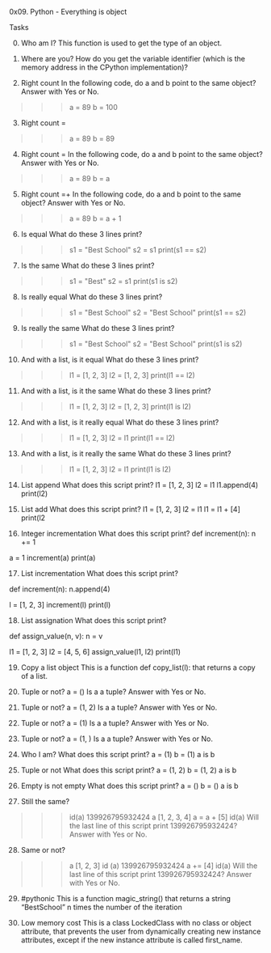 0x09. Python - Everything is object

Tasks

0. Who am I?
This function is used to get the type of an object.

1. Where are you?
How do you get the variable identifier (which is the memory address in the CPython implementation)?

2. Right count
In the following code, do a and b point to the same object? Answer with Yes or No.
>>> a = 89
>>> b = 100

3. Right count =
>>> a = 89
>>> b = 89

4. Right count =
In the following code, do a and b point to the same object? Answer with Yes or No.
>>> a = 89
>>> b = a

5. Right count =+
In the following code, do a and b point to the same object? Answer with Yes or No.
>>> a = 89
>>> b = a + 1

6. Is equal
What do these 3 lines print?
>>> s1 = "Best School"
>>> s2 = s1
>>> print(s1 == s2)

7. Is the same
What do these 3 lines print?
>>> s1 = "Best"
>>> s2 = s1
>>> print(s1 is s2)

8. Is really equal
What do these 3 lines print?
>>> s1 = "Best School"
>>> s2 = "Best School"
>>> print(s1 == s2)

9. Is really the same
What do these 3 lines print?
>>> s1 = "Best School"
>>> s2 = "Best School"
>>> print(s1 is s2)

10. And with a list, is it equal
What do these 3 lines print?
>>> l1 = [1, 2, 3]
>>> l2 = [1, 2, 3] 
>>> print(l1 == l2)

11. And with a list, is it the same
What do these 3 lines print?
>>> l1 = [1, 2, 3]
>>> l2 = [1, 2, 3] 
>>> print(l1 is l2)

12. And with a list, is it really equal
What do these 3 lines print?
>>> l1 = [1, 2, 3]
>>> l2 = l1
>>> print(l1 == l2)

13. And with a list, is it really the same
What do these 3 lines print?
>>> l1 = [1, 2, 3]
>>> l2 = l1
>>> print(l1 is l2)

14. List append
What does this script print?
l1 = [1, 2, 3]
l2 = l1
l1.append(4)
print(l2)

15. List add
What does this script print?
l1 = [1, 2, 3]
l2 = l1
l1 = l1 + [4]
print(l2

16. Integer incrementation
What does this script print?
def increment(n):
    n += 1

a = 1
increment(a)
print(a)

17. List incrementation
What does this script print?

def increment(n):
    n.append(4)

l = [1, 2, 3]
increment(l)
print(l)

18. List assignation
What does this script print?

def assign_value(n, v):
    n = v

l1 = [1, 2, 3]
l2 = [4, 5, 6]
assign_value(l1, l2)
print(l1)

19. Copy a list object
This is a function def copy_list(l): that returns a copy of a list.

20. Tuple or not?
a = ()
Is a a tuple? Answer with Yes or No.

21. Tuple or not?
a = (1, 2)
Is a a tuple? Answer with Yes or No.

22. Tuple or not?
a = (1)
Is a a tuple? Answer with Yes or No.

23. Tuple or not?
a = (1, )
Is a a tuple? Answer with Yes or No.

24. Who I am?
What does this script print?
a = (1)
b = (1)
a is b

25. Tuple or not
What does this script print?
a = (1, 2)
b = (1, 2)
a is b

26. Empty is not empty
What does this script print?
a = ()
b = ()
a is b

27. Still the same?
>>> id(a)
139926795932424
>>> a
[1, 2, 3, 4]
>>> a = a + [5]
>>> id(a)
Will the last line of this script print 139926795932424? Answer with Yes or No.

28. Same or not?
>>> a
[1, 2, 3]
>>> id (a)
139926795932424
>>> a += [4]
>>> id(a)
Will the last line of this script print 139926795932424? Answer with Yes or No.

29. #pythonic
This is a function magic_string() that returns a string “BestSchool” n times the number of the iteration

30. Low memory cost
This is a class LockedClass with no class or object attribute, that prevents the user from dynamically creating new instance attributes, except if the new instance attribute is called first_name.
